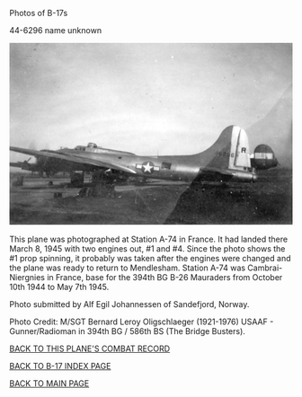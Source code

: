 
Photos of B-17s






 




44-6296 name unknown  

  
  

![](44-6296.jpg)  

This plane was photographed at Station A-74 in France. It had landed there March 8, 1945 with two engines out, #1 and #4. Since the photo shows the #1 prop spinning, it probably was taken after the engines were changed and the plane was ready to return to Mendlesham. Station A-74 was Cambrai-Niergnies in France, base for the 394th BG B-26 Mauraders from October 10th 1944 to May 7th 1945\.  

Photo submitted by Alf Egil Johannessen of Sandefjord, Norway.  

Photo Credit: M/SGT Bernard Leroy Oligschlaeger (1921-1976) USAAF \- Gunner/Radioman in 394th BG / 586th BS (The Bridge Busters).  
  

[BACK TO THIS PLANE'S COMBAT RECORD](../b17s/44-6296.md)  

[BACK TO B-17 INDEX PAGE](../000b17s.md)  

[BACK TO MAIN PAGE](../index.md)


